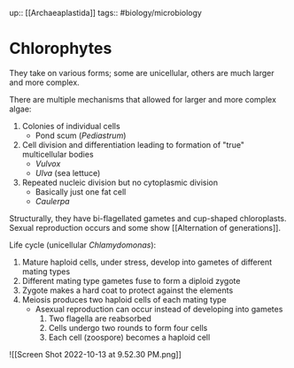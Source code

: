up:: [[Archaeaplastida]]
tags:: #biology/microbiology  

# Chlorophytes

They take on various forms; some are unicellular, others are much larger and more complex. 

There are multiple mechanisms that allowed for larger and more complex algae:
1. Colonies of individual cells
	- Pond scum (*Pediastrum*)
2. Cell division and differentiation leading to formation of "true" multicellular bodies
	- *Vulvox*
	- *Ulva* (sea lettuce)
3. Repeated nucleic division but no cytoplasmic division
	- Basically just one fat cell
	- *Caulerpa*

Structurally, they have bi-flagellated gametes and cup-shaped chloroplasts. Sexual reproduction occurs and some show [[Alternation of generations]].

Life cycle (unicellular *Chlamydomonas*):
1. Mature haploid cells, under stress, develop into gametes of different mating types
2. Different mating type gametes fuse to form a diploid zygote
3. Zygote makes a hard coat to protect against the elements
4. Meiosis produces two haploid cells of each mating type
	- Asexual reproduction can occur instead of developing into gametes
		1. Two flagella are reabsorbed
		2. Cells undergo two rounds to form four cells
		3. Each cell (zoospore) becomes a haploid cell

![[Screen Shot 2022-10-13 at 9.52.30 PM.png]]